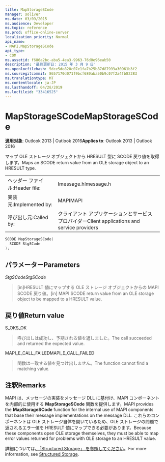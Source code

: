 ```yaml
---
title: MapStorageSCode
manager: soliver
ms.date: 03/09/2015
ms.audience: Developer
ms.topic: reference
ms.prod: office-online-server
localization_priority: Normal
api_name:
- MAPI.MapStorageSCode
api_type:
- COM
ms.assetid: f686a2bc-aba5-4ea3-9963-76d0e96eab50
description: '最終更新日: 2015 年 3 月 9 日'
ms.openlocfilehash: 5dce5de820c07e1fa7b25b87d87993a30961b3f2
ms.sourcegitcommit: 8657170d071f9bcf680aba50b9c07f2a4fb82283
ms.translationtype: MT
ms.contentlocale: ja-JP
ms.lasthandoff: 04/28/2019
ms.locfileid: "33416525"
---
```

# <a name="mapstoragescode"></a><span data-ttu-id="e94bd-103">MapStorageSCode</span><span class="sxs-lookup"><span data-stu-id="e94bd-103">MapStorageSCode</span></span>

  
  
<span data-ttu-id="e94bd-104">**適用対象**: Outlook 2013 | Outlook 2016</span><span class="sxs-lookup"><span data-stu-id="e94bd-104">**Applies to**: Outlook 2013 | Outlook 2016</span></span> 
  
<span data-ttu-id="e94bd-105">マップ OLE ストレージ オブジェクトから HRESULT 型に SCODE 戻り値を取得します。</span><span class="sxs-lookup"><span data-stu-id="e94bd-105">Maps an SCODE return value from an OLE storage object to an HRESULT type.</span></span> 
  
|||
|:-----|:-----|
|<span data-ttu-id="e94bd-106">ヘッダー ファイル:</span><span class="sxs-lookup"><span data-stu-id="e94bd-106">Header file:</span></span>  <br/> |<span data-ttu-id="e94bd-107">Imessage.h</span><span class="sxs-lookup"><span data-stu-id="e94bd-107">Imessage.h</span></span>  <br/> |
|<span data-ttu-id="e94bd-108">実装元:</span><span class="sxs-lookup"><span data-stu-id="e94bd-108">Implemented by:</span></span>  <br/> |<span data-ttu-id="e94bd-109">MAPI</span><span class="sxs-lookup"><span data-stu-id="e94bd-109">MAPI</span></span>  <br/> |
|<span data-ttu-id="e94bd-110">呼び出し元:</span><span class="sxs-lookup"><span data-stu-id="e94bd-110">Called by:</span></span>  <br/> |<span data-ttu-id="e94bd-111">クライアント アプリケーションとサービス プロバイダー</span><span class="sxs-lookup"><span data-stu-id="e94bd-111">Client applications and service providers</span></span>  <br/> |
   
```cpp
SCODE MapStorageSCode(
  SCODE StgSCode
);
```

## <a name="parameters"></a><span data-ttu-id="e94bd-112">パラメーター</span><span class="sxs-lookup"><span data-stu-id="e94bd-112">Parameters</span></span>

 <span data-ttu-id="e94bd-113">_StgSCode_</span><span class="sxs-lookup"><span data-stu-id="e94bd-113">_StgSCode_</span></span>
  
> <span data-ttu-id="e94bd-114">[in]HRESULT 値にマップする OLE ストレージ オブジェクトからの MAPI SCODE 戻り値。</span><span class="sxs-lookup"><span data-stu-id="e94bd-114">[in] MAPI SCODE return value from an OLE storage object to be mapped to a HRESULT value.</span></span>
    
## <a name="return-value"></a><span data-ttu-id="e94bd-115">戻り値</span><span class="sxs-lookup"><span data-stu-id="e94bd-115">Return value</span></span>

<span data-ttu-id="e94bd-116">S_OK</span><span class="sxs-lookup"><span data-stu-id="e94bd-116">S_OK</span></span> 
  
> <span data-ttu-id="e94bd-117">呼び出しは成功し、予期される値を返しました。</span><span class="sxs-lookup"><span data-stu-id="e94bd-117">The call succeeded and returned the expected value.</span></span>
    
<span data-ttu-id="e94bd-118">MAPI_E_CALL_FAILED</span><span class="sxs-lookup"><span data-stu-id="e94bd-118">MAPI_E_CALL_FAILED</span></span> 
  
> <span data-ttu-id="e94bd-119">関数は一致する値を見つけ出しません。</span><span class="sxs-lookup"><span data-stu-id="e94bd-119">The function cannot find a matching value.</span></span>
    
## <a name="remarks"></a><span data-ttu-id="e94bd-120">注釈</span><span class="sxs-lookup"><span data-stu-id="e94bd-120">Remarks</span></span>

<span data-ttu-id="e94bd-121">MAPI は、メッセージの実装をメッセージ DLL に基付け、MAPI コンポーネントを内部的に使用する **MapStorageSCode** 関数を提供します。</span><span class="sxs-lookup"><span data-stu-id="e94bd-121">MAPI provides the **MapStorageSCode** function for the internal use of MAPI components that base their message implementations on the message DLL.</span></span> <span data-ttu-id="e94bd-122">これらのコンポーネントは OLE ストレージ自体を開いているため、OLE ストレージの問題で返されるエラー値を HRESULT 値にマップできる必要があります。</span><span class="sxs-lookup"><span data-stu-id="e94bd-122">Because these components open OLE storage themselves, they must be able to map error values returned for problems with OLE storage to an HRESULT value.</span></span> 
  
<span data-ttu-id="e94bd-123">詳細については[、「Structured Storage」 を参照してください](structured-storage-in-mapi.md)。</span><span class="sxs-lookup"><span data-stu-id="e94bd-123">For more information, see [Structured Storage](structured-storage-in-mapi.md).</span></span> 
  

